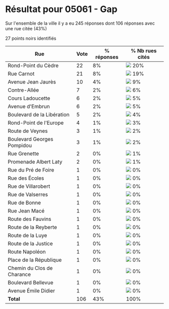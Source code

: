 # Résultat pour 05061 - Gap

Sur l'ensemble de la ville il y a eu 245 réponses dont 106 réponses avec une rue citée (43%)

27 points noirs identifiés

| Rue | Vote | % réponses | % Nb rues cités|
|-----|------|------------|----------------|
| Rond-Point du Cèdre | 22 | 8% | <img src="../../img/bar_20.gif" />&nbsp;20%|
| Rue Carnot | 21 | 8% | <img src="../../img/bar_19.gif" />&nbsp;19%|
| Avenue Jean Jaurès | 10 | 4% | <img src="../../img/bar_9.gif" />&nbsp;9%|
| Contre-Allée | 7 | 2% | <img src="../../img/bar_6.gif" />&nbsp;6%|
| Cours Ladoucette | 6 | 2% | <img src="../../img/bar_5.gif" />&nbsp;5%|
| Avenue d'Embrun | 6 | 2% | <img src="../../img/bar_5.gif" />&nbsp;5%|
| Boulevard de la Libération | 5 | 2% | <img src="../../img/bar_4.gif" />&nbsp;4%|
| Rond-Point de l'Europe | 4 | 1% | <img src="../../img/bar_3.gif" />&nbsp;3%|
| Route de Veynes | 3 | 1% | <img src="../../img/bar_2.gif" />&nbsp;2%|
| Boulevard Georges Pompidou | 3 | 1% | <img src="../../img/bar_2.gif" />&nbsp;2%|
| Rue Grenette | 2 | 0% | <img src="../../img/bar_1.gif" />&nbsp;1%|
| Promenade Albert Laty | 2 | 0% | <img src="../../img/bar_1.gif" />&nbsp;1%|
| Rue du Pré de Foire | 1 | 0% | <img src="../../img/bar_0.gif" />&nbsp;0%|
| Rue des Écoles | 1 | 0% | <img src="../../img/bar_0.gif" />&nbsp;0%|
| Rue de Villarobert | 1 | 0% | <img src="../../img/bar_0.gif" />&nbsp;0%|
| Rue de Valserres | 1 | 0% | <img src="../../img/bar_0.gif" />&nbsp;0%|
| Rue de Bonne | 1 | 0% | <img src="../../img/bar_0.gif" />&nbsp;0%|
| Rue Jean Macé | 1 | 0% | <img src="../../img/bar_0.gif" />&nbsp;0%|
| Route des Fauvins | 1 | 0% | <img src="../../img/bar_0.gif" />&nbsp;0%|
| Route de la Reyberte | 1 | 0% | <img src="../../img/bar_0.gif" />&nbsp;0%|
| Route de la Luye | 1 | 0% | <img src="../../img/bar_0.gif" />&nbsp;0%|
| Route de la Justice | 1 | 0% | <img src="../../img/bar_0.gif" />&nbsp;0%|
| Route Napoléon | 1 | 0% | <img src="../../img/bar_0.gif" />&nbsp;0%|
| Place de la République | 1 | 0% | <img src="../../img/bar_0.gif" />&nbsp;0%|
| Chemin du Clos de Charance | 1 | 0% | <img src="../../img/bar_0.gif" />&nbsp;0%|
| Boulevard Bellevue | 1 | 0% | <img src="../../img/bar_0.gif" />&nbsp;0%|
| Avenue Émile Didier | 1 | 0% | <img src="../../img/bar_0.gif" />&nbsp;0%|
| **Total** | 106 | 43% | 100%|
